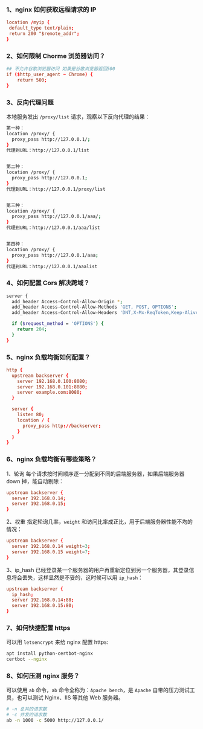 ### 1、nginx 如何获取远程请求的 IP

```conf
location /myip {
 default_type text/plain;
 return 200 "$remote_addr";
}
```

### 2、如何限制 Chorme 浏览器访问？

```conf
## 不允许谷歌浏览器访问 如果是谷歌浏览器返回500
if ($http_user_agent ~ Chrome) {
    return 500;
}
```

### 3、反向代理问题

本地服务发出 `/proxy/list` 请求，观察以下反向代理的结果：

```bash
第一种：
location /proxy/ {
  proxy_pass http://127.0.0.1/;
}
代理到URL：http://127.0.0.1/list


第二种：
location /proxy/ {
  proxy_pass http://127.0.0.1;
}
代理到URL：http://127.0.0.1/proxy/list


第三种：
location /proxy/ {
  proxy_pass http://127.0.0.1/aaa/;
}
代理到URL：http://127.0.0.1/aaa/list


第四种：
location /proxy/ {
  proxy_pass http://127.0.0.1/aaa;
}
代理到URL：http://127.0.0.1/aaalist
```

### 4、如何配置 Cors 解决跨域？

```bash
server {
  add_header Access-Control-Allow-Origin *;
  add_header Access-Control-Allow-Methods 'GET, POST, OPTIONS';
  add_header Access-Control-Allow-Headers 'DNT,X-Mx-ReqToken,Keep-Alive,User-Agent,X-Requested-With,If-Modified-Since,Cache-Control,Content-Type,Authorization';

  if ($request_method = 'OPTIONS') {
    return 204;
  }
}
```

### 5、nginx 负载均衡如何配置？

```conf
http {
  upstream backserver {
    server 192.168.0.100:8080;
    server 192.168.0.101:8080;
    server example.com:8080;
  }

  server {
    listen 80;
    location / {
      proxy_pass http://backserver;
    }
  }
}
```

### 6、nginx 负载均衡有哪些策略？

1、轮询
每个请求按时间顺序逐一分配到不同的后端服务器，如果后端服务器 down 掉，能自动剔除：

```conf
upstream backserver {
  server 192.168.0.14;
  server 192.168.0.15;
}
```

2、权重
指定轮询几率，`weight` 和访问比率成正比，用于后端服务器性能不均的情况：

```conf
upstream backserver {
  server 192.168.0.14 weight=3;
  server 192.168.0.15 weight=7;
}
```

3、ip_hash
已经登录某一个服务器的用户再重新定位到另一个服务器，其登录信息将会丢失，这样显然是不妥的，这时候可以用 `ip_hash`：

```conf
upstream backserver {
  ip_hash;
  server 192.168.0.14:88;
  server 192.168.0.15:80;
}
```

### 7、如何快捷配置 https

可以用 `letsencrypt` 来给 nginx 配置 https:

```bash
apt install python-certbot-nginx
certbot --nginx
```

### 8、如何压测 nginx 服务？

可以使用 `ab` 命令，`ab` 命令全称为：`Apache bench`，是 `Apache` 自带的压力测试工具，也可以测试 Nginx、IIS 等其他 Web 服务器。

```bash
# -n 总共的请求数
# -c 并发的请求数
ab -n 1000 -c 5000 http://127.0.0.1/
```
